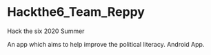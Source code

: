 # Hackthe6_Team_Reppy
Hack the six 2020 Summer

An app which aims to help improve the political literacy.
Android App.